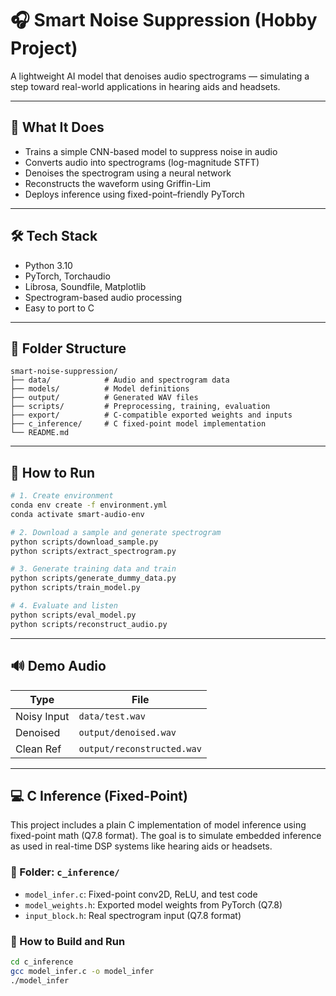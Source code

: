 # 🎧 Smart Noise Suppression (Hobby Project)

A lightweight AI model that denoises audio spectrograms — simulating a step toward real-world applications in hearing aids and headsets.

---

## 🧠 What It Does

- Trains a simple CNN-based model to suppress noise in audio
- Converts audio into spectrograms (log-magnitude STFT)
- Denoises the spectrogram using a neural network
- Reconstructs the waveform using Griffin-Lim
- Deploys inference using fixed-point–friendly PyTorch

---

## 🛠 Tech Stack

- Python 3.10
- PyTorch, Torchaudio
- Librosa, Soundfile, Matplotlib
- Spectrogram-based audio processing
- Easy to port to C

---

## 📁 Folder Structure

```
smart-noise-suppression/
├── data/            # Audio and spectrogram data
├── models/          # Model definitions
├── output/          # Generated WAV files
├── scripts/         # Preprocessing, training, evaluation
├── export/          # C-compatible exported weights and inputs
├── c_inference/     # C fixed-point model implementation
└── README.md
```

---

## 🚀 How to Run

```bash
# 1. Create environment
conda env create -f environment.yml
conda activate smart-audio-env

# 2. Download a sample and generate spectrogram
python scripts/download_sample.py
python scripts/extract_spectrogram.py

# 3. Generate training data and train
python scripts/generate_dummy_data.py
python scripts/train_model.py

# 4. Evaluate and listen
python scripts/eval_model.py
python scripts/reconstruct_audio.py
```

---

## 🔊 Demo Audio

| Type        | File                       |
|-------------|----------------------------|
| Noisy Input | `data/test.wav`            |
| Denoised    | `output/denoised.wav`      |
| Clean Ref   | `output/reconstructed.wav` |

---

## 💻 C Inference (Fixed-Point)

This project includes a plain C implementation of model inference using fixed-point math (Q7.8 format). The goal is to simulate embedded inference as used in real-time DSP systems like hearing aids or headsets.

### 📂 Folder: `c_inference/`

- `model_infer.c`: Fixed-point conv2D, ReLU, and test code
- `model_weights.h`: Exported model weights from PyTorch (Q7.8)
- `input_block.h`: Real spectrogram input (Q7.8 format)

### 🧪 How to Build and Run

```bash
cd c_inference
gcc model_infer.c -o model_infer
./model_infer
```
